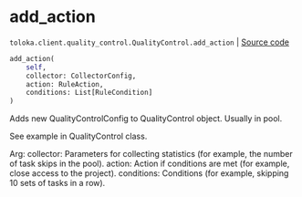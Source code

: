 # add_action
`toloka.client.quality_control.QualityControl.add_action` | [Source code](https://github.com/Toloka/toloka-kit/blob/v0.1.24/src/client/quality_control.py#L130)

```python
add_action(
    self,
    collector: CollectorConfig,
    action: RuleAction,
    conditions: List[RuleCondition]
)
```

Adds new QualityControlConfig to QualityControl object. Usually in pool.


See example in QualityControl class.

Arg:
    collector: Parameters for collecting statistics (for example, the number of task skips in the pool).
    action: Action if conditions are met (for example, close access to the project).
    conditions: Conditions (for example, skipping 10 sets of tasks in a row).

